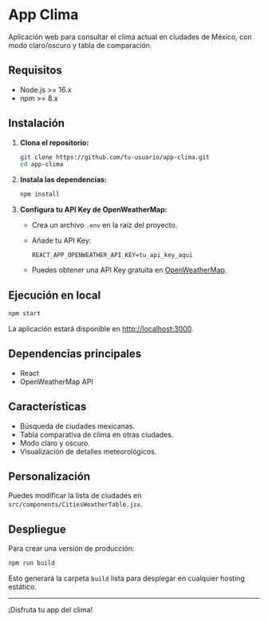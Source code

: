 # App Clima

Aplicación web para consultar el clima actual en ciudades de México, con modo claro/oscuro y tabla de comparación.

## Requisitos

- Node.js >= 16.x
- npm >= 8.x

## Instalación

1. **Clona el repositorio:**

   ```bash
   git clone https://github.com/tu-usuario/app-clima.git
   cd app-clima
   ```

2. **Instala las dependencias:**

   ```bash
   npm install
   ```

3. **Configura tu API Key de OpenWeatherMap:**

   - Crea un archivo `.env` en la raíz del proyecto.
   - Añade tu API Key:

     ```
     REACT_APP_OPENWEATHER_API_KEY=tu_api_key_aqui
     ```

   - Puedes obtener una API Key gratuita en [OpenWeatherMap](https://openweathermap.org/api).

## Ejecución en local

```bash
npm start
```

La aplicación estará disponible en [http://localhost:3000](http://localhost:3000).

## Dependencias principales

- React
- OpenWeatherMap API

## Características

- Búsqueda de ciudades mexicanas.
- Tabla comparativa de clima en otras ciudades.
- Modo claro y oscuro.
- Visualización de detalles meteorológicos.

## Personalización

Puedes modificar la lista de ciudades en `src/components/CitiesWeatherTable.jsx`.

## Despliegue

Para crear una versión de producción:

```bash
npm run build
```

Esto generará la carpeta `build` lista para desplegar en cualquier hosting estático.

---

¡Disfruta tu app del clima!
